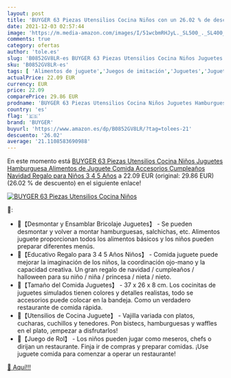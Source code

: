```yaml
---
layout: post
title: 'BUYGER 63 Piezas Utensilios Cocina Niños con un 26.02 % de descuento'
date: 2021-12-03 02:57:44
image: 'https://m.media-amazon.com/images/I/51wcbmRHJyL._SL500_._SL400_.jpg'
comments: true
category: ofertas
author: 'tole.es'
slug: 'B0852GV8LR-es BUYGER 63 Piezas Utensilios Cocina Niños Juguetes...'
sku: 'B0852GV8LR-es'
tags: [ 'Alimentos de juguete','Juegos de imitación','Juguetes','Juguetes de cocina','Juguetes y juegos','buyger','navidad', ]
actualPrice: 22.09 EUR
currency: EUR
price: 22.09
comparePrice: 29.86 EUR
prodname: 'BUYGER 63 Piezas Utensilios Cocina Niños Juguetes Hamburguesa Alimentos de Juguete Comida Accesorios Cumpleaños Navidad Regalo para Niños 3 4 5 Años'
country: 'es'
flag: '🇪🇸'
brand: 'BUYGER'
buyurl: 'https://www.amazon.es/dp/B0852GV8LR/?tag=tolees-21'
descuento: '26.02'
average: '21.1108583690988'
---
```


En este momento está [BUYGER 63 Piezas Utensilios Cocina Niños Juguetes Hamburguesa Alimentos de Juguete Comida Accesorios Cumpleaños Navidad Regalo para Niños 3 4 5 Años](https://www.amazon.es/dp/B0852GV8LR/?tag=tolees-21) a 22.09 EUR (original: 29.86 EUR) (26.02 %  de descuento) en el siguiente enlace!

[![BUYGER 63 Piezas Utensilios Cocina Niños](https://m.media-amazon.com/images/I/51wcbmRHJyL._SL500_._SL400_.jpg)](https://www.amazon.es/dp/B0852GV8LR/?tag=tolees-21)

🔎:

- 🍟【Desmontar y Ensamblar Bricolaje Juguetes】 - Se pueden desmontar y volver a montar hamburguesas, salchichas, etc. Alimentos juguete proporcionan todos los alimentos básicos y los niños pueden preparar diferentes menús.
- 🍟【Educativo Regalo para 3 4 5 Años Niños】 - Comida juguete puede mejorar la imaginación de los niños, la coordinación ojo-mano y la capacidad creativa. Un gran regalo de navidad / cumpleaños / halloween para su niño / niña / princesa / nieta / nieto.
- 🍟【Tamaño del Comida Juguetes】 - 37 x 26 x 8 cm. Los cocinitas de juguetes simulados tienen colores y detalles realistas, todo se accesorios puede colocar en la bandeja. Como un verdadero restaurante de comida rápida.
- 🍟【Utensilios de Cocina Juguete】 - Vajilla variada con platos, cucharas, cuchillos y tenedores. Pon bistecs, hamburguesas y waffles en el plato, ¡empezar a disfrutarlos!
- 🍟【Juego de Rol】 - Los niños pueden jugar como meseros, chefs o dirijan un restaurante. Finja ir de compras y preparar comidas. ¡Use juguete comida para comenzar a operar un restaurante!

[🛒 Aquí!!!](https://www.amazon.es/dp/B0852GV8LR/?tag=tolees-21)
